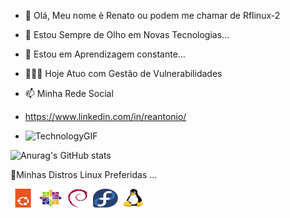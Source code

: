 - 👋 Olá, Meu nome è Renato ou podem me chamar de Rflinux-2 
- 👀 Estou Sempre de Olho em Novas Tecnologias...
- 🌱 Estou em Aprendizagem constante...
  
- 👨🏽‍💻 Hoje Atuo com Gestão de Vulnerabilidades
  
- 📫 Minha Rede Social
- https://www.linkedin.com/in/reantonio/
  
- ![TechnologyGIF](https://github.com/Rflinux-2/Rflinux-2/assets/167919437/ac1c22eb-fc8d-424a-a70c-f4835b2bc9ba)


<!---
Rflinux-2/Rflinux-2 is a ✨ special ✨ repository because its `README.md` (this file) appears on your GitHub profile.
You can click the Preview link to take a look at your changes.
--->

![Anurag's GitHub stats](https://github-readme-stats.vercel.app/api?username=Rflinux-2&show_icons=true&theme=dark)


🐧Minhas Distros Linux Preferidas ...

<div>
<img align="center" alt="Rflinux-2-Ubuntu" height="30" width="40" src="https://raw.githubusercontent.com/devicons/devicon/master/icons/ubuntu/ubuntu-original.svg"/>
<img align="center" alt="Rflinux-2-Centos" height="30" width="40" src="https://raw.githubusercontent.com/devicons/devicon/master/icons/centos/centos-original.svg" />
<img align="center" alt="Rflinux-2-Debian" height="30" width="40" src="https://raw.githubusercontent.com/devicons/devicon/master/icons/debian/debian-original.svg" />
<img align="center" alt="Rflinux-2-Fedora" height="30" width="40" src="https://raw.githubusercontent.com/devicons/devicon/master/icons/fedora/fedora-original.svg" />
<img align="center" alt="Rflinux-2-Linux" height="30" width="40" src="https://raw.githubusercontent.com/devicons/devicon/master/icons/linux/linux-original.svg" />
</div>             
